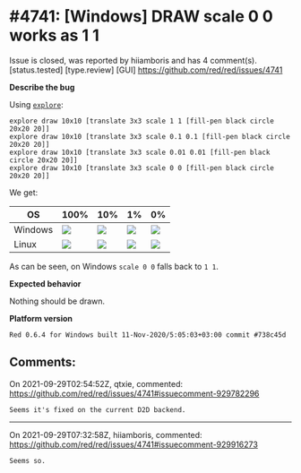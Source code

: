 
#4741: [Windows] DRAW scale 0 0 works as 1 1
================================================================================
Issue is closed, was reported by hiiamboris and has 4 comment(s).
[status.tested] [type.review] [GUI]
<https://github.com/red/red/issues/4741>

**Describe the bug**

Using [`explore`](https://gitlab.com/hiiamboris/red-mezz-warehouse/-/blob/master/explore.red):
```
explore draw 10x10 [translate 3x3 scale 1 1 [fill-pen black circle 20x20 20]]
explore draw 10x10 [translate 3x3 scale 0.1 0.1 [fill-pen black circle 20x20 20]]
explore draw 10x10 [translate 3x3 scale 0.01 0.01 [fill-pen black circle 20x20 20]]
explore draw 10x10 [translate 3x3 scale 0 0 [fill-pen black circle 20x20 20]]
```
We get:

| OS | 100% | 10% | 1% | 0% |
|---|---|---|---|---|
| Windows | ![](https://i.gyazo.com/fa6e8cfb1d55b5281e56b7dd843b932f.png) | ![](https://i.gyazo.com/651ffcba1f041b3feb4487fd9ec408df.png) | ![](https://i.gyazo.com/a87ad00354c0560fbfb31c0b78da6097.png) | ![](https://i.gyazo.com/74f0b2b77959b99ecd5d93ef1d92da09.png) |
| Linux | ![](https://i.gyazo.com/8a2962be02489f18b08f132c712d410a.png) | ![](https://i.gyazo.com/22b27e5983cf3e92fdd83545d556df0a.png) | ![](https://i.gyazo.com/a1efeae717ee19f3e269a28bf4d388b9.png) | ![](https://i.gyazo.com/d26b98d39c18023b29404fef214f42c0.png) |

As can be seen, on Windows `scale 0 0` falls back to `1 1`.

**Expected behavior**

Nothing should be drawn.

**Platform version**
```
Red 0.6.4 for Windows built 11-Nov-2020/5:05:03+03:00 commit #738c45d
```



Comments:
--------------------------------------------------------------------------------

On 2021-09-29T02:54:52Z, qtxie, commented:
<https://github.com/red/red/issues/4741#issuecomment-929782296>

    Seems it's fixed on the current D2D backend.

--------------------------------------------------------------------------------

On 2021-09-29T07:32:58Z, hiiamboris, commented:
<https://github.com/red/red/issues/4741#issuecomment-929916273>

    Seems so.

